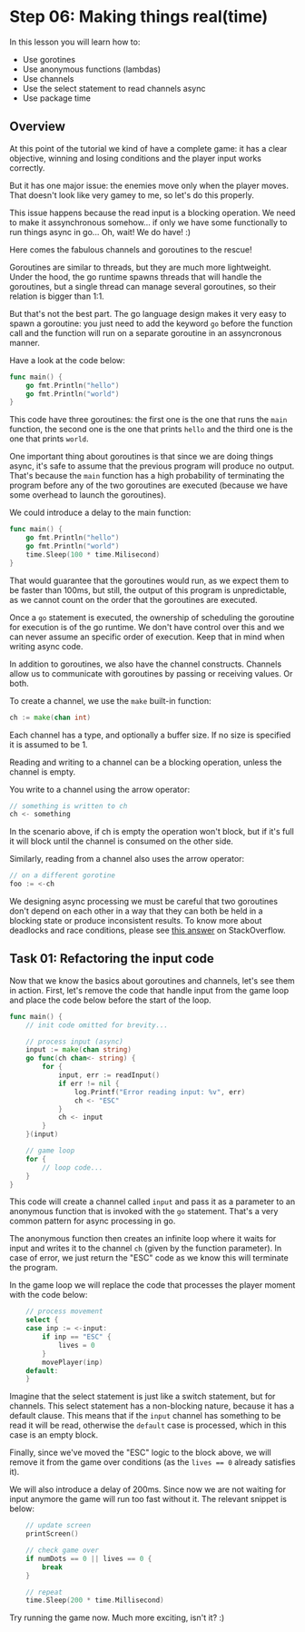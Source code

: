# Step 06: Making things real(time)

In this lesson you will learn how to:

- Use gorotines
- Use anonymous functions (lambdas)
- Use channels
- Use the select statement to read channels async
- Use package time

## Overview

At this point of the tutorial we kind of have a complete game: it has a clear objective, winning and losing conditions and the player input works correctly.

But it has one major issue: the enemies move only when the player moves. That doesn't look like very gamey to me, so let's do this properly.

This issue happens because the read input is a blocking operation. We need to make it assynchronous somehow... if only we have some functionally to run things async in go... Oh, wait! We do have! :)

Here comes the fabulous channels and goroutines to the rescue!

Goroutines are similar to threads, but they are much more lightweight. Under the hood, the go runtime spawns threads that will handle the goroutines, but a single thread can manage several goroutines, so their relation is bigger than 1:1.

But that's not the best part. The go language design makes it very easy to spawn a goroutine: you just need to add the keyword `go` before the function call and the function will run on a separate goroutine in an assyncronous manner.

Have a look at the code below:

```go
func main() {
    go fmt.Println("hello")
    go fmt.Println("world")
}
```

This code have three goroutines: the first one is the one that runs the `main` function, the second one is the one that prints `hello` and the third one is the one that prints `world`.

One important thing about goroutines is that since we are doing things async, it's safe to assume that the previous program will produce no output. That's because the `main` function has a high probability of terminating the program before any of the two goroutines are executed (because we have some overhead to launch the goroutines).

We could introduce a delay to the main function:

```go
func main() {
    go fmt.Println("hello")
    go fmt.Println("world")
    time.Sleep(100 * time.Milisecond)
}
```

That would guarantee that the goroutines would run, as we expect them to be faster than 100ms, but still, the output of this program is unpredictable, as we cannot count on the order that the goroutines are executed. 

Once a `go` statement is executed, the ownership of scheduling the goroutine for execution is of the go runtime. We don't have control over this and we can never assume an specific order of execution. Keep that in mind when writing async code.

In addition to goroutines, we also have the channel constructs. Channels allow us to communicate with goroutines by passing or receiving values. Or both.

To create a channel, we use the `make` built-in function:

```go
ch := make(chan int)
```

Each channel has a type, and optionally a buffer size. If no size is specified it is assumed to be 1.

Reading and writing to a channel can be a blocking operation, unless the channel is empty.

You write to a channel using the arrow operator:

```go
// something is written to ch
ch <- something
```

In the scenario above, if ch is empty the operation won't block, but if it's full it will block until the channel is consumed on the other side.

Similarly, reading from a channel also uses the arrow operator:

```go
// on a different gorotine
foo := <-ch
```

We designing async processing we must be careful that two goroutines don't depend on each other in a way that they can both be held in a blocking state or produce inconsistent results. To know more about deadlocks and race conditions, please see [this answer](https://stackoverflow.com/a/3130212/4893628) on StackOverflow.

## Task 01: Refactoring the input code

Now that we know the basics about goroutines and channels, let's see them in action. First, let's remove the code that handle input from the game loop and place the code below before the start of the loop.

```go
func main() {
    // init code omitted for brevity...

    // process input (async)
    input := make(chan string)
    go func(ch chan<- string) {
        for {
            input, err := readInput()
            if err != nil {
                log.Printf("Error reading input: %v", err)
                ch <- "ESC"
            }
            ch <- input
        }
    }(input)

    // game loop
    for {
        // loop code...
    }
}
```

This code will create a channel called `input` and pass it as a parameter to an anonymous function that is invoked with the `go` statement. That's a very common pattern for async processing in go.

The anonymous function then creates an infinite loop where it waits for input and writes it to the channel `ch` (given by the function parameter). In case of error, we just return the "ESC" code as we know this will terminate the program.

In the game loop we will replace the code that processes the player moment with the code below:

```go
	// process movement
	select {
	case inp := <-input:
		if inp == "ESC" {
			lives = 0
		}
		movePlayer(inp)
    default:
    }
```

Imagine that the select statement is just like a switch statement, but for channels. This select statement has a non-blocking nature, because it has a default clause. This means that if the `input` channel has something to be read it will be read, otherwise the `default` case is processed, which in this case is an empty block.

Finally, since we've moved the "ESC" logic to the block above, we will remove it from the game over conditions (as the `lives == 0` already satisfies it). 

We will also introduce a delay of 200ms. Since now we are not waiting for input anymore the game will run too fast without it. The relevant snippet is below:

```go
    // update screen
    printScreen()

    // check game over
    if numDots == 0 || lives == 0 {
        break
    }

    // repeat
    time.Sleep(200 * time.Millisecond)
```

Try running the game now. Much more exciting, isn't it? :)